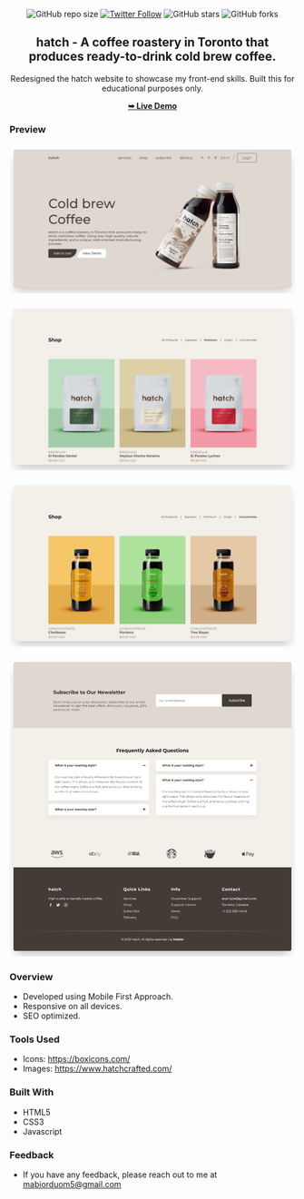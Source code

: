 <div align="center">
  
  ![GitHub repo size](https://img.shields.io/github/repo-size/mde3/hatch)
  [![Twitter Follow](https://img.shields.io/twitter/follow/mabiorduom?style=social)](https://twitter.com/intent/follow?screen_name=mabiorduom)
  ![GitHub stars](https://img.shields.io/github/stars/mde3/hatch?style=social)
  ![GitHub forks](https://img.shields.io/github/forks/mde3/hatch?style=social)
  
  <h2 align="center">hatch - A coffee roastery in Toronto that produces ready-to-drink cold brew coffee.</h2>

  Redesigned the hatch website to showcase my front-end skills. Built this for educational purposes only.

  <a href="https://universeglance.netlify.app/"><strong>➥ Live Demo</strong></a>

</div>

### Preview
![hero](./preview-images/preview1.png)

![shop](./preview-images/preview2.png)

![shop](./preview-images/preview3.png)

![footer](./preview-images/preview4.png)


### Overview
- Developed using Mobile First Approach.
- Responsive on all devices.
- SEO optimized.

### Tools Used
- Icons: https://boxicons.com/
- Images: https://www.hatchcrafted.com/

### Built With
- HTML5
- CSS3
- Javascript

### Feedback
- If you have any feedback, please reach out to me at mabiorduom5@gmail.com